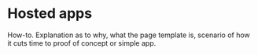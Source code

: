 # Hosted apps

How-to. Explanation as to why, what the page template is, scenario of how it cuts time to proof of concept or simple app.

